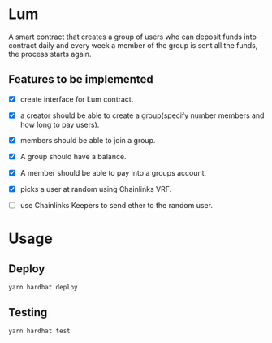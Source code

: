 # Lum

 A smart contract that creates a group of users who can deposit funds into contract
 daily and every week a member of the group is sent all the funds, the process starts again.


## Features to be implemented
- [X] create interface for Lum contract.
- [X] a creator should be able to create a group(specify number members and how long to pay users).
- [X] members should be able to join a group.
- [X] A group should have a balance.
- [X] A member should be able to pay into a groups account.
- [X] picks a user at random using Chainlinks VRF.
- [ ] use Chainlinks Keepers to send ether to the random user.


# Usage 

## Deploy
```
yarn hardhat deploy
```

## Testing 
```
yarn hardhat test
```


